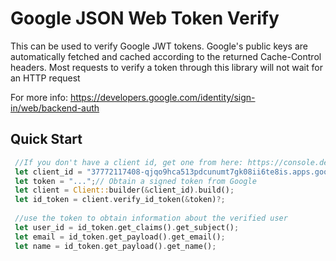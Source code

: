 # Google JSON Web Token Verify
This can be used to verify Google JWT tokens. Google's public keys are automatically fetched
and cached according to the returned Cache-Control headers. Most requests to verify a token
through this library will not wait for an HTTP request

For more info: https://developers.google.com/identity/sign-in/web/backend-auth

## Quick Start
```rust
 //If you don't have a client id, get one from here: https://console.developers.google.com/
 let client_id = "37772117408-qjqo9hca513pdcunumt7gk08ii6te8is.apps.googleusercontent.com";
 let token = "...";// Obtain a signed token from Google
 let client = Client::builder(&client_id).build();
 let id_token = client.verify_id_token(&token)?;
 
 //use the token to obtain information about the verified user
 let user_id = id_token.get_claims().get_subject();
 let email = id_token.get_payload().get_email();
 let name = id_token.get_payload().get_name();
```
